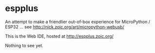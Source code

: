 # espplus

An attempt to make a friendlier out-of-box experience for MicroPython / ESP32 ...
see http://nick.zoic.org/art/micropython-webusb/

This is the Web IDE, hosted at http://espplus.zoic.org/

Nothing to see yet.


